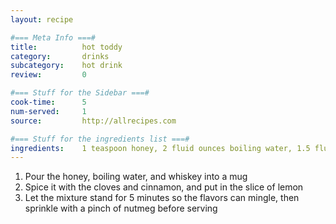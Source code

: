 ```yaml
---
layout: recipe

#=== Meta Info ===#
title: 			hot toddy
category:		drinks
subcategory:	hot drink
review:			0

#=== Stuff for the Sidebar ===#
cook-time:		5
num-served:		1
source:			http://allrecipes.com

#=== Stuff for the ingredients list ===#
ingredients:	1 teaspoon honey, 2 fluid ounces boiling water, 1.5 fluid ounces whiskey, 3 whole cloves, 1 cinnamon stick, 1 slice lemon, 1 pinch ground nutmeg
---
```


1. Pour the honey, boiling water, and whiskey into a mug
2. Spice it with the cloves and cinnamon, and put in the slice of lemon
3. Let the mixture stand for 5 minutes so the flavors can mingle, then sprinkle with a pinch of nutmeg before serving
